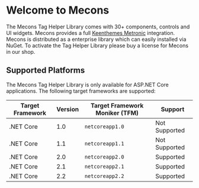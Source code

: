 # Welcome to Mecons

The Mecons Tag Helper Library comes with 30+ components, controls and UI widgets. Mecons provides a full [Keenthemes Metronic](http://keenthemes.com/metronic/) integration. Mecons is distributed as a enterprise library which can easily installed via NuGet. To activate the Tag Helper Library please buy a license for Mecons in our shop.

## Supported Platforms

The Mecons Tag Helper Library is only available for ASP.NET Core applications. The following target frameworks are supported:

<table class="table table-bordered table-striped">
    <thead>
        <tr>
            <th>Target Framework</th>
            <th>Version</th>
            <th>Target Framework Moniker (TFM)</th>
            <th>Support</th>
        </tr>
    </thead>
    <tbody>
        <tr>
            <td>.NET Core</td>
            <td>1.0</td>
            <td><code>netcoreapp1.0</code></td>
            <td><span class="label label-danger">Not Supported</span></td>
        </tr>
        <tr>
            <td>.NET Core</td>
            <td>1.1</td>
            <td><code>netcoreapp1.1</code></td>
            <td><span class="label label-danger">Not Supported</span></td>
        </tr>
        <tr>
            <td>.NET Core</td>
            <td>2.0</td>
            <td><code>netcoreapp2.0</code></td>
            <td><span class="label label-success">Supported</span></td>
        </tr>
        <tr>
            <td>.NET Core</td>
            <td>2.1</td>
            <td><code>netcoreapp2.1</code></td>
            <td><span class="label label-success">Supported</span></td>
        </tr>
        <tr>
            <td>.NET Core</td>
            <td>2.2</td>
            <td><code>netcoreapp2.2</code></td>
            <td><span class="label label-success">Supported</span></td>
        </tr>
    </tbody>
</table>